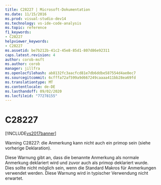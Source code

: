 ```yaml
---
title: C28227 | Microsoft-Dokumentation
ms.date: 11/15/2016
ms.prod: visual-studio-dev14
ms.technology: vs-ide-code-analysis
ms.topic: reference
f1_keywords:
- C28227
helpviewer_keywords:
- C28227
ms.assetid: be7b212b-41c2-45e8-85d1-807d86e92311
caps.latest.revision: 4
author: corob-msft
ms.author: corob
manager: jillfra
ms.openlocfilehash: ab8132fc3aacfcd81e7db6ddbe587554d4ae0ec7
ms.sourcegitcommit: 6cfffa72af599a9d667249caaaa411bb28ea69fd
ms.translationtype: MT
ms.contentlocale: de-DE
ms.lasthandoff: 09/02/2020
ms.locfileid: "77278155"
---
```

# <a name="c28227"></a>C28227
[!INCLUDE[vs2017banner](../includes/vs2017banner.md)]

Warning C28227: die Anmerkung kann nicht auch ein primop sein (siehe vorherige Deklaration).  
  
 Diese Warnung gibt an, dass die benannte Anmerkung als normale Anmerkung deklariert wird und zuvor auch als primop deklariert wurde. Dies sollte nicht möglich sein, wenn die Standard Makros für Anmerkungen verwendet werden. Diese Warnung wird in typischer Verwendung nicht erwartet.
